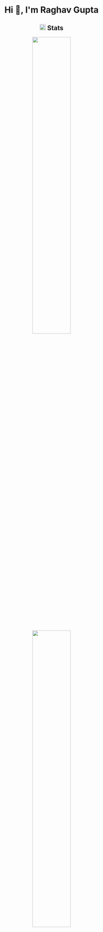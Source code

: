<h1 align="center">Hi 👋, I'm Raghav Gupta</h1>

<h2 align="center"><img src="https://cdn.icon-icons.com/icons2/632/PNG/128/graph-9_icon-icons.com_58019.png" width="20px"> Stats</h2>
<p align="center">
  <img width="50%" src="https://github-readme-stats.vercel.app/api?username=Raghav-Gupta22&show_icons=true&theme=great-gatsby"/>
    </br>
  <img width="50%" src="https://github-readme-streak-stats.herokuapp.com/?user=Raghav-Gupta22&theme=great-gatsby"/>
</p>

<h2 align="center"><img src="https://cdn.icon-icons.com/icons2/10/PNG/256/openfolderarrow_abierta_decarpetas_1558.png" width="20px"> Project Open for Contribution</h2>
<table align="center">
    <thead align="center">
        <tr border: 1px;>
            <td><b>Mini Projects</b></td>
            <td><b>🌟 Stars</b></td>
            <td><b>🍴 Forks</b></td>
            <td><b>🐛 Issues</b></td>
            <td><b>🔔 Pull Requests</b></td>
            <td><b>👨‍💻 Language</b></td>
        </tr>
     </thead>
    <tbody>
         <tr>
            <td><a href="https://github.com/Raghav-Gupta22/Tip_Calculator"</a><b>Tip Calculator</b></td>
            <td><img alt="Stars"src="https://img.shields.io/github/stars/Raghav-Gupta22/Tip_Calculator?style=flat-square&labelColor=343b41"/></td>
            <td><img alt="Forks"src="https://img.shields.io/github/forks/Raghav-Gupta22/Tip_Calculator?style=flat-square&labelColor=343b41"/></td>
            <td><img alt="Issues"src="https://img.shields.io/github/issues/Raghav-Gupta22/Tip_Calculator?style=flat-square&labelColor=343b41"/></td>
            <td><img alt="Pull Requests"src="https://img.shields.io/github/issues-pr/Raghav-Gupta22/Tip_Calculator?style=flat-square"/></td>
            <td><img alt="Language"src="https://img.shields.io/github/languages/top/Raghav-Gupta22/Tip_Calculator?label=Kotlin&style=flat-square"/></td>
        </tr>
    </tbody>        
</table>


<ol><p>&copy; 2021 Raghav Gupta</p></ol>
